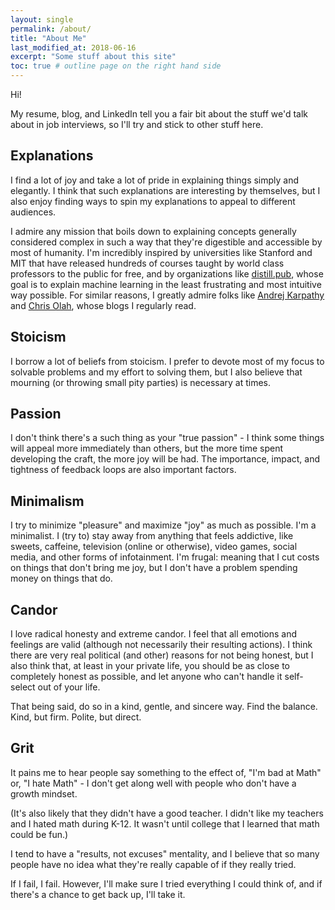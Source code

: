 ```yaml
---
layout: single
permalink: /about/
title: "About Me"
last_modified_at: 2018-06-16
excerpt: "Some stuff about this site"
toc: true # outline page on the right hand side
---
```

Hi!

My resume, blog, and LinkedIn tell you a fair bit about the stuff we'd talk about in job interviews, so I'll try and stick to other stuff here.

## Explanations

I find a lot of joy and take a lot of pride in explaining things simply and elegantly. I think that such explanations are interesting by themselves, but I also enjoy finding ways to spin my explanations to appeal to different audiences.

I admire any mission that boils down to explaining concepts generally considered complex in such a way that they're digestible and accessible by most of humanity. I'm incredibly inspired by universities like Stanford and MIT that have released hundreds of courses taught by world class professors to the public for free, and by organizations like <a href="https://distill.pub/">distill.pub</a>, whose goal is to explain machine learning in the least frustrating and most intuitive way possible. For similar reasons, I greatly admire folks like <a href="http://karpathy.github.io/">Andrej Karpathy</a> and <a href="http://colah.github.io/">Chris Olah</a>, whose blogs I regularly read.

## Stoicism

I borrow a lot of beliefs from stoicism. I prefer to devote most of my focus to solvable problems and my effort to solving them, but I also believe that mourning (or throwing small pity parties) is necessary at times.

## Passion

I don't think there's a such thing as your "true passion" - I think some things will appeal more immediately than others, but the more time spent developing the craft, the more joy will be had. The importance, impact, and tightness of feedback loops are also important factors.

## Minimalism

I try to minimize "pleasure" and maximize "joy" as much as possible. I'm a minimalist. I (try to) stay away from anything that feels addictive, like sweets, caffeine, television (online or otherwise), video games, social media, and other forms of infotainment. I'm frugal: meaning that I cut costs on things that don't bring me joy, but I don't have a problem spending money on things that do.

## Candor

I love radical honesty and extreme candor. I feel that all emotions and feelings are valid (although not necessarily their resulting actions). I think there are very real political (and other) reasons for not being honest, but I also think that, at least in your private life, you should be as close to completely honest as possible, and let anyone who can't handle it self-select out of your life.

That being said, do so in a kind, gentle, and sincere way. Find the balance. Kind, but firm. Polite, but direct. 

## Grit

<p>It pains me to hear people say something to the effect of, "I'm bad at Math" or, "I hate Math" - I don't get along well with people who don't have a growth mindset.

(It's also likely that they didn't have a good teacher. I didn't like my teachers and I hated math during K-12. It wasn't until college that I learned that math could be fun.)

I tend to have a "results, not excuses" mentality, and I believe that so many people have no idea what they're really capable of if they really tried.

If I fail, I fail. However, I'll make sure I tried everything I could think of, and if there's a chance to get back up, I'll take it.

